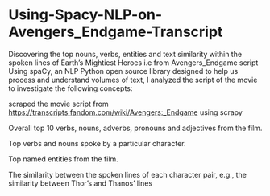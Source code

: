 # Using-Spacy-NLP-on-Avengers_Endgame-Transcript

Discovering the top nouns, verbs, entities and text similarity within the spoken lines of Earth’s Mightiest Heroes i.e from Avengers_Endgame script
Using spaCy, an NLP Python open source library designed to help us process and understand volumes of text, I analyzed the script of the movie to investigate the following concepts:

scraped the movie script from https://transcripts.fandom.com/wiki/Avengers:_Endgame using scrapy

Overall top 10 verbs, nouns, adverbs, pronouns and adjectives from the film.

Top verbs and nouns spoke by a particular character.

Top named entities from the film.

The similarity between the spoken lines of each character pair, e.g., the similarity between Thor’s and Thanos’ lines
